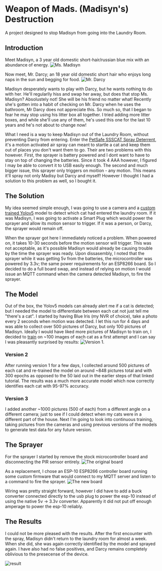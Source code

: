 # Weapon of Mads. (Madisyn's) Destruction
A project designed to stop Madisyn from going into the Laundry Room.

## Introduction
Meet Madisyn, a 3 year old domestic short-hair/russian blue mix with an abundance of energy.
![Ms. Madisyn](https://github.com/sdwagner2615/arduino-mqtt-wmd/blob/main/images/madisyn.jpg?raw=true)

Now meet, Mr. Darcy; an 18 year old domestic short hair who enjoys long naps in the sun and begging for food.
![Mr. Darcy](https://github.com/sdwagner2615/arduino-mqtt-wmd/blob/main/images/darcy.jpg?raw=true)

Madisyn desperately wants to play with Darcy, but he wants nothing to do with her. He'll regularlly hiss and swap her away,
but does that stop Ms. Madisyn? Absolustely not! She will be his friend no matter what! Recently she's gotten into a habit of
checking on Mr. Darcy when he uses the bathroom, Mr Darcy does not appreciate this. So much so, that I began to fear he may
stop using his litter box all together. I tried adding more litter boxes, and while she'll use any of them, he's used this one
for the last 10 years and he's not about to change now!

What I need is a way to keep Madisyn out of the Laundry Room, without preventing Darcy from entering. Enter the
[PetSafe SSSCAT Spray Deterrent](https://www.amazon.com/dp/B0721735K9), it's a motion activated air spray can meant to startle
a cat and keep them out of places you don't want them to go. Their are two problems with this however. First, the sprayer is battery
powered and I dont want to have to stay on top of changing the batteries. Since it took 4 AAA however, I figured I may be able to
convert it to USB easily enough. The second and much bigger issue, this sprayer only triggers on moition - any motion. This means
it'll spray not only Madisy but Darcy and myself! However I thought I had a solution to this problem as well, so I bought it.

## The Solution
My idea seemed simple enough, I was going to use a camera and a [custom trained Yolov5](https://github.com/ultralytics/yolov5) model
to detect which cat had entered the laundry room. If it was Madisyn, I was going to activate a Smart Plug which would power the sprayer
and allow its motion sensor to trigger. If it was a person, or Darcy, the sprayer would remain off. 

When the sprayer got here I immediately noticed a problem. When powered on, it takes 10-30 seconds before the motion sensor will trigger.
This was not acceptable, as it's possible Madisyn would already be causing trouble by the time the sprayer was ready. Upon dissasembly,
I noted that the sprayer while it was getting 5v from the batteries, the microcontroller was powered by 3.3v; the same power requirements
for an ESP8266 board. So I decided to do a full board swap, and instead of relying on motion I would issue an MQTT command when the camera
detected Madisyn, to fire the sprayer.

## The Model
Out of the box, the Yolov5 models can already alert me if a cat is detected; but I needed the model to differentiate between each
cat not just tell me "there's a cat". I started by having Blue Iris (my NVR of choice), take a photo every 2 seconds when motion was
detected. I let this run for 4 days and was able to collect over 500 pictures of Darcy, but only 100 pictures of Madisyn. Ideally I
would have liked more pictures of Madisyn to train on, I decided to [train](https://www.codeproject.com/Articles/5347827/How-to-Train-a-Custom-YOLOv5-Model-to-Detect-Objec)
on ~100 images of each cat as a first attempt and I can say I was pleasantly surprised by results:
![Version 1](https://github.com/sdwagner2615/arduino-mqtt-wmd/blob/main/images/detect.png?raw=true).

### Version 2
After running version 1 for a few days, I collected around 500 pictures of each cat and re-trained the model on around ~848 pictures total
and with 300 epochs as opposed to the 50 laid out in the earlier steps of that linked tutorial. The results was a much more accurate
model which now correctly identifies each cat with 95-97% accuracy. 

### Version 3
I added another ~1000 pictures (500 of each) from a different angle on a different camera; just to see if I could detect when my
cats were in a different part of the house. Next I'm going to look into continuous training, taking pictures from the cameras and using
previous versions of the models to generate test data for any future version.


## The Sprayer
For the sprayer I started by remove the stock microcontroller board and disconnecting the PIR sensor entirely.
![The original board](https://github.com/sdwagner2615/arduino-mqtt-wmd/blob/main/images/sprayer-orig.jpg?raw=true)

As a replacement, I chose an ESP-10 ESP8266 controller board running some custom firmware that would connect to my MQTT server and
listen to a command to fire the sprayer.
![The new board](https://github.com/sdwagner2615/arduino-mqtt-wmd/blob/main/images/sprayer-esp10.jpg?raw=true)

Wiring was pretty straight forward, however I did have to add a buck converter connected directly to the usb plug to power the esp-10
instead of using the native 5v -> 3.3v converter. Apparently it did not put off enough amperage to power the esp-10 reliably.

## The Results
I could not be more pleased with the results. After the first encounter with the spray, Madisyn didn't return to the laundry room for
almost a week. When she did, she was again correctly identified by the model and sprayed again. I have also had no false positives,
and Darcy remains completely oblivious to the presecense of the device.

![result](https://github.com/sdwagner2615/arduino-mqtt-wmd/blob/main/images/result.gif?raw=true)
